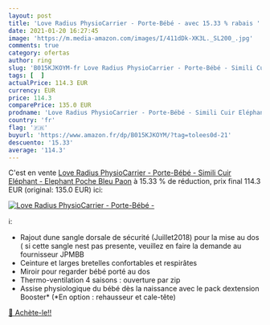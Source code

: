 ```yaml
---
layout: post
title: 'Love Radius PhysioCarrier - Porte-Bébé - avec 15.33 % rabais '
date: 2021-01-20 16:27:45
image: 'https://m.media-amazon.com/images/I/411dDk-XK3L._SL200_.jpg'
comments: true
category: ofertas
author: ring
slug: 'B015KJKOYM-fr Love Radius PhysioCarrier - Porte-Bébé - Simili Cuir...'
tags: [  ]
actualPrice: 114.3 EUR
currency: EUR
price: 114.3
comparePrice: 135.0 EUR
prodname: 'Love Radius PhysioCarrier - Porte-Bébé - Simili Cuir Eléphant - Elephant Poche Bleu Paon'
country: 'fr'
flag: '🇫🇷'
buyurl: 'https://www.amazon.fr/dp/B015KJKOYM/?tag=tolees0d-21'
descuento: '15.33'
average: '114.3'
---
```


C'est en vente [Love Radius PhysioCarrier - Porte-Bébé - Simili Cuir Eléphant - Elephant Poche Bleu Paon](https://www.amazon.fr/dp/B015KJKOYM/?tag=tolees0d-21)  à  15.33 % de réduction, prix final  114.3 EUR (original: 135.0 EUR) ici:

[![Love Radius PhysioCarrier - Porte-Bébé -](https://m.media-amazon.com/images/I/411dDk-XK3L._SL200_.jpg)](https://www.amazon.fr/dp/B015KJKOYM/?tag=tolees0d-21)

ℹ️:

- Rajout dune sangle dorsale de sécurité (Juillet2018) pour la mise au dos ( si cette sangle nest pas presente, veuillez en faire la demande au fournisseur JPMBB
- Ceinture et larges bretelles confortables et respirâtes
- Miroir pour regarder bébé porté au dos
- Thermo-ventilation 4 saisons : ouverture par zip
- Assise physiologique du bébé dès la naissance avec le pack dextension Booster* (*En option : rehausseur et cale-tête)

[🛒 Achète-le!!](https://www.amazon.fr/dp/B015KJKOYM/?tag=tolees0d-21)
